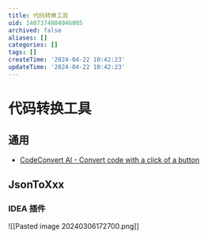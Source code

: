 ```yaml
---
title: 代码转换工具
uid: 1407374884046805
archived: false
aliases: []
categories: []
tags: []
createTime: '2024-04-22 10:42:23'
updateTime: '2024-04-22 10:42:23'
---
```


# 代码转换工具

## 通用

- [CodeConvert AI - Convert code with a click of a button](https://www.codeconvert.ai/)

## JsonToXxx

### IDEA 插件

![[Pasted image 20240306172700.png]]
